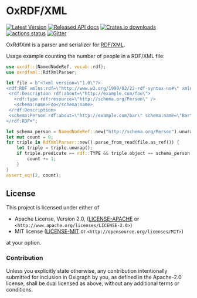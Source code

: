 OxRDF/XML
=========

[![Latest Version](https://img.shields.io/crates/v/oxrdfxml.svg)](https://crates.io/crates/oxrdfxml)
[![Released API docs](https://docs.rs/oxrdfxml/badge.svg)](https://docs.rs/oxrdfxml)
[![Crates.io downloads](https://img.shields.io/crates/d/oxrdfxml)](https://crates.io/crates/oxrdfxml)
[![actions status](https://github.com/oxigraph/oxigraph/workflows/build/badge.svg)](https://github.com/oxigraph/oxigraph/actions)
[![Gitter](https://badges.gitter.im/oxigraph/community.svg)](https://gitter.im/oxigraph/community?utm_source=badge&utm_medium=badge&utm_campaign=pr-badge)

OxRdfXml is a parser and serializer for [RDF/XML](https://www.w3.org/TR/rdf-syntax-grammar/).

Usage example counting the number of people in a RDF/XML file:
```rust
use oxrdf::{NamedNodeRef, vocab::rdf};
use oxrdfxml::RdfXmlParser;

let file = b"<?xml version=\"1.0\"?>
<rdf:RDF xmlns:rdf=\"http://www.w3.org/1999/02/22-rdf-syntax-ns#\" xmlns:schema=\"http://schema.org/\">
 <rdf:Description rdf:about=\"http://example.com/foo\">
   <rdf:type rdf:resource=\"http://schema.org/Person\" />
   <schema:name>Foo</schema:name>
 </rdf:Description>
 <schema:Person rdf:about=\"http://example.com/bar\" schema:name=\"Bar\" />
</rdf:RDF>";

let schema_person = NamedNodeRef::new("http://schema.org/Person").unwrap();
let mut count = 0;
for triple in RdfXmlParser::new().parse_from_read(file.as_ref()) {
    let triple = triple.unwrap();
    if triple.predicate == rdf::TYPE && triple.object == schema_person.into() {
        count += 1;
    }
}
assert_eq!(2, count);
```


## License

This project is licensed under either of

* Apache License, Version 2.0, ([LICENSE-APACHE](../LICENSE-APACHE) or
  `<http://www.apache.org/licenses/LICENSE-2.0>`)
* MIT license ([LICENSE-MIT](../LICENSE-MIT) or
  `<http://opensource.org/licenses/MIT>`)

at your option.


### Contribution

Unless you explicitly state otherwise, any contribution intentionally submitted for inclusion in Oxigraph by you, as defined in the Apache-2.0 license, shall be dual licensed as above, without any additional terms or conditions.
